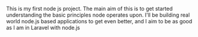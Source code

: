 This is my first node js project. 
The main aim of this is to get started understanding the basic principles node operates upon.
I'll be building real world node.js based applications to get even better, and I aim to be as good as I am in Laravel with node.js
